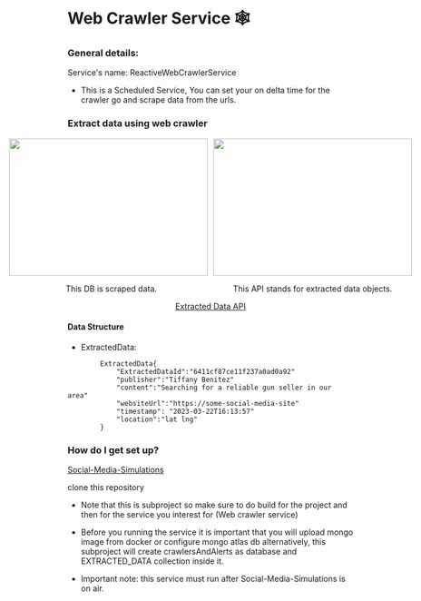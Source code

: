 # Web Crawler Service 🕸️

### General details:
Service's name: ReactiveWebCrawlerService  
* This is a Scheduled Service, You can set your on delta time for the crawler go and scrape data from the urls.
### Extract data using web crawler
<div align="center">
    <div style="display: flex; flex-direction: row; justify-content: center; align-items: stretch;">
        <div style="display: flex; flex-direction: column; justify-content: center; align-items: center;">
            <img src="https://drive.google.com/uc?export=§view&id=1QHA8yeeurWgKQqBnPqseETOj0MNC3xsx" width="350px" height="242px" style="margin-right: 10px;"/> 
            <p>This DB is scraped data.</p>
        </div>
        <div style="display: flex; flex-direction: column; justify-content: center; align-items: center;">
            <img src="https://drive.google.com/uc?export=§view&id=13QL5M-narJgKpEF8kM1u2qFX6fRmBcZs" width="350px" height="242px"/> 
            <p>This API stands for extracted data objects.</p> 
        </div>
    </div>
    <a href="http://localhost:8081/webjars/swagger-ui/index.html">Extracted Data API</a>
</div>

#### Data Structure
* ExtractedData:
```
        ExtractedData{
            "ExtractedDataId":"6411cf87ce11f237a0ad0a92"
            "publisher":"Tiffany Benitez"
            "content":"Searching for a reliable gun seller in our area"
            "websiteUrl":"https://some-social-media-site"
            "timestamp": "2023-03-22T16:13:57"
            "location":"lat lng"
        }

```

### How do I get set up?

[Social-Media-Simulations](https://github.com/katiaStepovoy/SocialMediaSimulations.git)

clone this repository

* Note that this is subproject so make sure to do build for the project and then for the service you interest for (Web crawler service)

* Before you running the service it is important that you will upload mongo image from docker or configure mongo atlas db alternatively, this subproject will create crawlersAndAlerts as database and EXTRACTED_DATA collection inside it.

* Important note: this service must run after Social-Media-Simulations is on air.